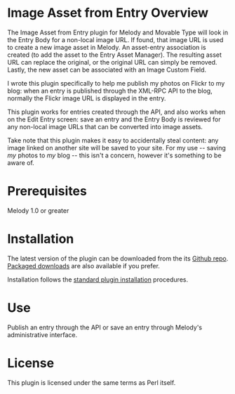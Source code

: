 # Image Asset from Entry Overview

The Image Asset from Entry plugin for Melody and Movable Type will look in the
Entry Body for a non-local image URL. If found, that image URL is used to 
create a new image asset in Melody. An asset-entry association is created (to
add the asset to the Entry Asset Manager). The resulting asset URL can replace
the original, or the original URL can simply be removed. Lastly, the new asset
can be associated with an Image Custom Field.

I wrote this plugin specifically to help me publish my photos on Flickr to my
blog: when an entry is published through the XML-RPC API to the blog, normally
the Flickr image URL is displayed in the entry.

This plugin works for entries created through the API, and also works when on
the Edit Entry screen: save an entry and the Entry Body is reviewed for any
non-local image URLs that can be converted into image assets.

Take note that this plugin makes it easy to accidentally steal content: any
image linked on another site will be saved to your site. For my use -- saving
*my* photos to *my* blog -- this isn't a concern, however it's something to be
aware of.

# Prerequisites

Melody 1.0 or greater

# Installation

The latest version of the plugin can be downloaded from the its
[Github repo](https://github.com/danwolfgang/mt-plugin/image-asset-from-entry). 
[Packaged downloads](https://github.com/danwolfgang/mt-plugin/image-asset-from-entry/downloads) are also available if you prefer.

Installation follows the [standard plugin installation](http://tinyurl.com/easy-plugin-install) procedures.

# Use

Publish an entry through the API or save an entry through Melody's
administrative interface.

# License

This plugin is licensed under the same terms as Perl itself.
